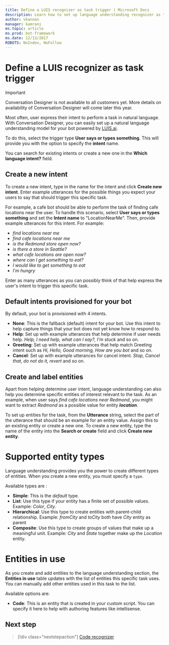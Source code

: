 ```yaml
---
title: Define a LUIS recognizer as task trigger | Microsoft Docs
description: Learn how to set up language understanding recognizer as task trigger using LUIS.ai
author: vkannan
manager: kamrani
ms.topic: article
ms.prod: bot-framework
ms.date: 12/13/2017
ROBOTS: NoIndex, NoFollow
---
```


# Define a LUIS recognizer as task trigger
> [!IMPORTANT]
> Conversation Designer is not available to all customers yet. More details on
> availability of Conversation Designer will come later this year.

Most often, user express their intent to perform a task in natural language. With Conversation Designer, you can easily set up a natural language understanding model for your bot powered by <a href="https://luis.ai" target="_blank">LUIS.ai</a>.

To do this, select the trigger type **User says or types something**. This will provide you with the option to specify the **intent** name. 

You can search for existing intents or create a new one in the **Which language intent?** field.

## Create a new intent

To create a new intent, type in the name for the intent and click **Create new intent**. Enter example utterances for the possible things you expect your users to say that should trigger this specific task.

For example, a cafe bot should be able to perform the task of finding cafe locations near the user. To handle this scenario, select **User says or types something** and set the **Intent name** to "LocationNearMe". Then, provide example utterances for this intent. For example: 
- *find locations near me*
- *find cafe locations near me*
- *is the Redmond store open now?*
- *is there a store in Seattle?*
- *what cafe locations are open now?*
- *where can I get something to eat?*
- *I would like to get something to eat*
- *I'm hungry*

Enter as many utterances as you can possibly think of that help express the user's intent to trigger this specific task.

## Default intents provisioned for your bot

By default, your bot is provisioned with 4 intents. 
- **None**: This is the fallback (default) intent for your bot. Use this intent to help capture things that your bot does not yet know how to respond to.
- **Help**: Set up with example utterances that help determine if user needs help. *Help, I need help, what can I say?, I'm stuck* and so on.
- **Greeting**: Set up with example utterances that help match Greeting intent such as *Hi, Hello, Good morning, How are you bot* and so on.
- **Cancel**: Set up with example utterances for cancel intent. *Stop, Cancel that, do not do it, revert* and so on.

## Create and label entities

Apart from helping determine user intent, language understanding can also help you determine specific entities of interest relevant to the task. 
As an example, when user says *find cafe locations near Redmond*, you might want to extract *Redmond* as a possible value for entity ***location***. 

To set up entities for the task, from the **Utterance** string, select the part of the utterance that should be an example for an entity value. Assign this to an existing entity or create a new one. 
To create a new entity, type the name of the entity into the **Search or create** field and click **Create new entity**. 

# Supported entity types

Language understanding provides you the power to create different types of entities. When you create a new entity, you must specify a `type`. 

Available types are :

- **Simple**: This is the *default* type.
- **List**: Use this type if your entity has a finite set of possible values. Example: *Color*, *City*.
- **Hierarchical**: Use this type to create entities with parent-child relationship. Example: *fromCity* and *toCity* both have *City* entity as parent
- **Composite**: Use this type to create groups of values that make up a meaningful unit. Example: *City* and *State* together make up the *Location* entity.

<!-- # pre-built entity types TBD -->

# Entities in use

As you create and add entities to the language understanding section, the **Entities in use** table updates with the list of entities this specific task uses. You can manually add other entities used in this task to the list. 

Available options are:

- **Code**: This is an entity that is created in your custom script. You can specify it here to help with authoring features like intellisense.

<!-- # Use as help tip TBD  -->

## Next step
> [!div class="nextstepaction"]
> [Code recognizer](conversation-designer-code-recognizer.md)
